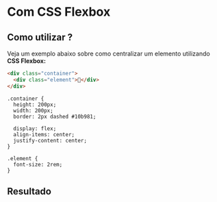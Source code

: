 # Com CSS Flexbox

## Como utilizar ?

Veja um exemplo abaixo sobre como centralizar um elemento utilizando **CSS Flexbox:**

```html
<div class="container">
  <div class="element">🦄</div>
</div>
```

```css{6-8}
.container {
  height: 200px;
  width: 200px;
  border: 2px dashed #10b981;

  display: flex;
  align-items: center;
  justify-content: center;
}

.element {
  font-size: 2rem;
}
```

## Resultado

<script setup>
import Center from '../../components/Center.vue'
</script>

<Center method="flex" />
